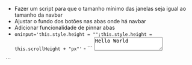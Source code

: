- Fazer um script para que o tamanho mínimo das janelas seja igual ao tamanho da navbar
- Ajustar o fundo dos botões nas abas onde há navbar
- Adicionar funcionalidade de pinnar abas
- `oninput='this.style.height = "";this.style.height = this.scrollHeight + "px"'` - ```<!--TEXT-AREA-->
  <textarea id="textBox1" name="content" TextMode="MultiLine" onkeyup="setHeight('textBox1');" onkeydown="setHeight('textBox1');">Hello World</textarea>

<!--JAVASCRIPT-->
<script type="text/javascript">
function setHeight(fieldId){
    document.getElementById(fieldId).style.height = document.getElementById(fieldId).scrollHeight+'px';
}
setHeight('textBox1');
</script>```
